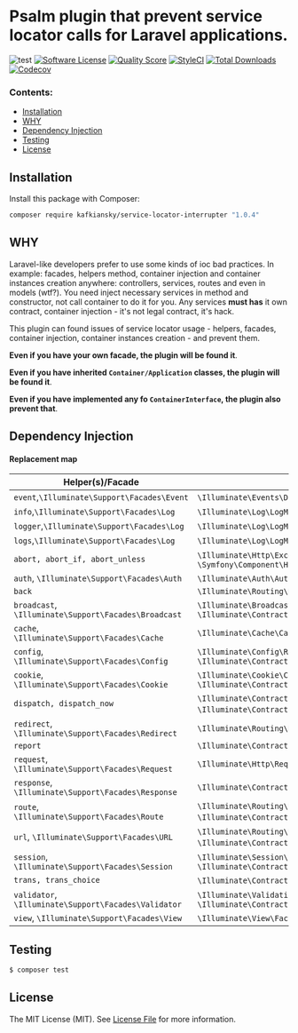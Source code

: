 # Psalm plugin that prevent service locator calls for Laravel applications.

![test](https://github.com/kafkiansky/service-locator-interrupter/workflows/test/badge.svg?event=push)
[![Software License](https://img.shields.io/badge/license-MIT-brightgreen.svg?style=flat-square)](LICENSE.md)
[![Quality Score](https://img.shields.io/scrutinizer/g/kafkiansky/service-locator-interrupter.svg?style=flat-square)](https://scrutinizer-ci.com/g/kafkiansky/service-locator-interrupter)
[![StyleCI](https://styleci.io/repos/261290955/shield)](https://styleci.io/repos/261290955)
[![Total Downloads](https://img.shields.io/packagist/dt/kafkiansky/service-locator-interrupter.svg?style=flat-square)](https://packagist.org/packages/kafkiansky/service-locator-interrupter)
[![Codecov](https://codecov.io/gh/kafkiansky/service-locator-interrupter/branch/master/graph/badge.svg)](https://codecov.io/gh/kafkiansky/service-locator-interrupter)

### Contents:
- [Installation](#installation)
- [WHY](#why)
- [Dependency Injection](#dependency-injection)
- [Testing](#testing)
- [License](#license)

## Installation

Install this package with Composer:

```bash
composer require kafkiansky/service-locator-interrupter "1.0.4"
```

## WHY
Laravel-like developers prefer to use some kinds of ioc bad practices.
In example: facades, helpers method, container injection and container instances creation anywhere: controllers, services, routes and even in models (wtf?).
You need inject necessary services in method and constructor, not call container to do it for you.
Any services **must has** it own contract, container injection - it's not legal contract, it's hack.

This plugin can found issues of service locator usage - helpers, facades, container injection, container instances creation - and prevent them.

**Even if you have your own facade, the plugin will be found it**.

**Even if you have inherited `Container/Application` classes, the plugin will be found it**.

**Even if you have implemented any fo `ContainerInterface`, the plugin also prevent that**.

## Dependency Injection

#### Replacement map
<table>
<thead>
    <th>Helper(s)/Facade</th>
    <th>What you <b>need</b> to use instead</th>
</thead>
<tbody>
    <tr>
        <td>
            <code>event</code>,<code>\Illuminate\Support\Facades\Event</code>
        </td>
        <td>
            <code>\Illuminate\Events\Dispatcher::class</code>,<code>\Illuminate\Contracts\Events\Dispatcher::class</code>
        </td> 
    </tr>
    <tr>
        <td>
            <code>info</code>,<code>\Illuminate\Support\Facades\Log</code>
        </td> 
        <td>
            <code>\Illuminate\Log\LogManager::class</code>, <code>\Psr\Log\LoggerInterface::class</code>
        </td>
    </tr>
    <tr>
        <td>
            <code>logger</code>,<code>\Illuminate\Support\Facades\Log</code>
        </td>
        <td>
            <code>\Illuminate\Log\LogManager::class</code>, <code>\Psr\Log\LoggerInterface::class</code>
        </td>
    </tr>
    <tr>
        <td>
           <code>logs</code>,<code>\Illuminate\Support\Facades\Log</code>
        </td>
        <td>
           <code>\Illuminate\Log\LogManager::class</code>, <code>\Psr\Log\LoggerInterface::class</code>
        </td>
    </tr>
    <tr>
        <td>
            <code>abort, abort_if, abort_unless</code>
        </td>
        <td>
            <code>\Illuminate\Http\Exceptions\HttpResponseException</code>, <code>\Symfony\Component\HttpKernel\Exception\HttpException</code>
        </td>
    </tr>
    <tr>
        <td>
            <code>auth</code>, <code>\Illuminate\Support\Facades\Auth</code>
        </td>
        <td>
            <code>\Illuminate\Auth\AuthManager::class</code>, <code>\Illuminate\Contracts\Auth\Factory::class</code>
        </td>
    </tr>
    <tr>
        <td>
            <code>back</code>
        </td>
        <td>
            <code>\Illuminate\Routing\Redirector</code>
        </td>
    </tr>
    <tr>
        <td>
            <code>broadcast</code>, <code>\Illuminate\Support\Facades\Broadcast</code>
        </td>
        <td>
            <code>\Illuminate\Broadcasting\BroadcastManager</code>, <code>\Illuminate\Contracts\Broadcasting\Factory</code>
        </td>
    </tr>
    <tr>
        <td>
            <code>cache</code>, <code>\Illuminate\Support\Facades\Cache</code>
        </td>
        <td>
            <code>\Illuminate\Cache\CacheManager::class</code>, <code>\Illuminate\Contracts\Cache\Factory::class</code>
        </td>
    </tr>
    <tr>
        <td>
            <code>config</code>, <code>\Illuminate\Support\Facades\Config</code>
        </td>
        <td>
            <code>\Illuminate\Config\Repository::class</code>, <code>\Illuminate\Contracts\Config\Repository::class</code>
        </td>
    </tr>
    <tr>
        <td>
            <code>cookie</code>, <code>\Illuminate\Support\Facades\Cookie</code>
        </td>
        <td>
            <code>\Illuminate\Cookie\CookieJar::class</code>,
            <code>\Illuminate\Contracts\Cookie\Factory::class</code>,
            <code>\Illuminate\Contracts\Cookie\QueueingFactory::class</code>
        </td>
    </tr>
    <tr>
        <td>
            <code>dispatch, dispatch_now</code>
        </td>
        <td>
            <code>\Illuminate\Contracts\Bus\Dispatcher</code>,
            <code>\Illuminate\Bus\Dispatcher</code>,
            <code>\Illuminate\Contracts\Bus\QueueingDispatcher</code>,
        </td>
    </tr>
    <tr>
        <td>
            <code>redirect</code>, <code>\Illuminate\Support\Facades\Redirect</code>
        </td>
        <td>
            <code>\Illuminate\Routing\Redirector</code>, <code>\Illuminate\Http\RedirectResponse</code>
        </td>
    </tr>
    <tr>
        <td>
            <code>report</code>
        </td>
        <td>
            <code>\Illuminate\Contracts\Debug\ExceptionHandler</code>
        </td>
    </tr>
    <tr>
        <td>
            <code>request</code>, <code>\Illuminate\Support\Facades\Request</code>
        </td>
        <td>
            <code>\Illuminate\Http\Request::class</code>, <code>\Symfony\Component\HttpFoundation\Request::class</code>
        </td>
    </tr>
    <tr>
        <td>
            <code>response</code>, <code>\Illuminate\Support\Facades\Response</code>
        </td>
        <td>
            <code>\Illuminate\Contracts\Routing\ResponseFactory</code>,
            <code>\Illuminate\Routing\ResponseFactory</code>,
        </td>
    </tr>
    <tr>
        <td>
            <code>route</code>, <code>\Illuminate\Support\Facades\Route</code>
        </td>
        <td>
            <code>\Illuminate\Routing\UrlGenerator::class</code>,
            <code>\Illuminate\Contracts\Routing\UrlGenerator::class</code>,
        </td>
    </tr>
    <tr>
        <td>
            <code>url</code>, <code>\Illuminate\Support\Facades\URL</code>
        </td>
        <td>
            <code>\Illuminate\Routing\UrlGenerator::class</code>,
            <code>\Illuminate\Contracts\Routing\UrlGenerator::class</code>,
        </td>
    </tr>
    <tr>
        <td>
            <code>session</code>, <code>\Illuminate\Support\Facades\Session</code>
        </td>
        <td>
            <code>\Illuminate\Session\SessionManager::class</code>,
            <code>\Illuminate\Session\Store::class</code>,
            <code>\Illuminate\Contracts\Session\Session::class</code>
        </td>
    </tr>
    <tr>
        <td>
            <code>trans, trans_choice</code>
        </td>
        <td>
            <code>\Illuminate\Contracts\Translation\Translator</code>,
            <code>\Illuminate\Translation\Translator</code>,
        </td>
    </tr>
    <tr>
        <td>
            <code>validator</code>, <code>\Illuminate\Support\Facades\Validator</code>
        </td>
        <td>
            <code>\Illuminate\Validation\Factory::class</code>,
            <code>\Illuminate\Contracts\Validation\Factory::class</code>
        </td>
    </tr>
    <tr>
        <td>
            <code>view</code>, <code>\Illuminate\Support\Facades\View</code>
        </td>
        <td>
            <code>\Illuminate\View\Factory::class</code>,
            <code>\Illuminate\Contracts\View\Factory::class</code>
        </td>
    </tr>
</tbody>
</table>

## Testing

``` bash
$ composer test
```  

## License

The MIT License (MIT). See [License File](LICENSE.md) for more information.